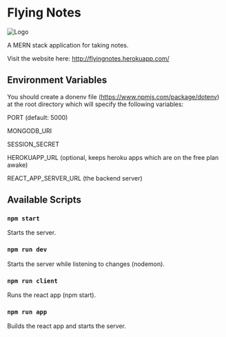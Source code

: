 # Flying Notes

![Logo](/client/public/favicon.ico)</br>

A MERN stack application for taking notes.

Visit the website here: http://flyingnotes.herokuapp.com/

## Environment Variables
You should create a donenv file (https://www.npmjs.com/package/dotenv) at the root directory which will specify the following variables:</br>

PORT (default: 5000)</br>

MONGODB_URI</br>

SESSION_SECRET</br>

HEROKUAPP_URL (optional, keeps heroku apps which are on the free plan awake)</br>

REACT_APP_SERVER_URL (the backend server)</br>

## Available Scripts

### `npm start`
Starts the server.</br>

### `npm run dev`
Starts the server while listening to changes (nodemon).</br>

### `npm run client`
Runs the react app (npm start).</br>

### `npm run app`
Builds the react app and starts the server.
